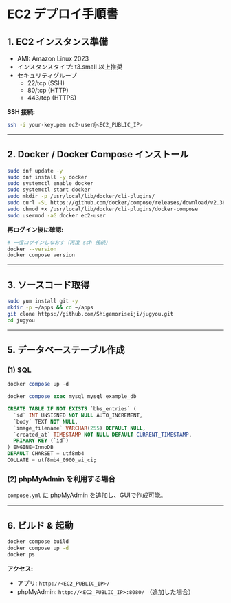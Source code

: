# EC2 デプロイ手順書

## 1. EC2 インスタンス準備
- AMI: Amazon Linux 2023  
- インスタンスタイプ: t3.small 以上推奨  
- セキュリティグループ  
  - 22/tcp (SSH)  
  - 80/tcp (HTTP)  
  - 443/tcp (HTTPS)  

**SSH 接続:**
```bash
ssh -i your-key.pem ec2-user@<EC2_PUBLIC_IP>
```

---

## 2. Docker / Docker Compose インストール
```bash
sudo dnf update -y
sudo dnf install -y docker
sudo systemctl enable docker
sudo systemctl start docker
sudo mkdir -p /usr/local/lib/docker/cli-plugins/
sudo curl -SL https://github.com/docker/compose/releases/download/v2.36.0/docker-compose-linux-x86_64 -o /usr/local/lib/docker/cli-plugins/docker-compose
sudo chmod +x /usr/local/lib/docker/cli-plugins/docker-compose
sudo usermod -aG docker ec2-user
```

**再ログイン後に確認:**
```bash
# 一度ログインしなおす（再度 ssh 接続）
docker --version
docker compose version
```

---

## 3. ソースコード取得
```bash
sudo yum install git -y
mkdir -p ~/apps && cd ~/apps
git clone https://github.com/Shigemoriseiji/jugyou.git
cd jugyou
```

---

## 5. データベーステーブル作成

### (1) SQL
```sql
docker compose up -d

docker compose exec mysql mysql example_db

CREATE TABLE IF NOT EXISTS `bbs_entries` (
  `id` INT UNSIGNED NOT NULL AUTO_INCREMENT,
  `body` TEXT NOT NULL,
  `image_filename` VARCHAR(255) DEFAULT NULL,
  `created_at` TIMESTAMP NOT NULL DEFAULT CURRENT_TIMESTAMP,
  PRIMARY KEY (`id`)
) ENGINE=InnoDB
DEFAULT CHARSET = utf8mb4
COLLATE = utf8mb4_0900_ai_ci;
```

### (2) phpMyAdmin を利用する場合
`compose.yml` に phpMyAdmin を追加し、GUIで作成可能。

---

## 6. ビルド & 起動
```bash
docker compose build
docker compose up -d
docker ps
```

**アクセス:**
- アプリ: `http://<EC2_PUBLIC_IP>/`  
- phpMyAdmin: `http://<EC2_PUBLIC_IP>:8080/` （追加した場合）

